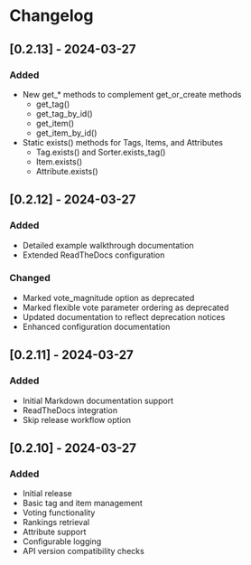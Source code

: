 # Changelog

## [0.2.13] - 2024-03-27

### Added
- New get_* methods to complement get_or_create methods
  - get_tag()
  - get_tag_by_id()
  - get_item()
  - get_item_by_id()
- Static exists() methods for Tags, Items, and Attributes
  - Tag.exists() and Sorter.exists_tag()
  - Item.exists()
  - Attribute.exists()

## [0.2.12] - 2024-03-27

### Added
- Detailed example walkthrough documentation
- Extended ReadTheDocs configuration

### Changed
- Marked vote_magnitude option as deprecated
- Marked flexible vote parameter ordering as deprecated
- Updated documentation to reflect deprecation notices
- Enhanced configuration documentation

## [0.2.11] - 2024-03-27

### Added
- Initial Markdown documentation support
- ReadTheDocs integration
- Skip release workflow option

## [0.2.10] - 2024-03-27

### Added
- Initial release
- Basic tag and item management
- Voting functionality
- Rankings retrieval
- Attribute support
- Configurable logging
- API version compatibility checks
